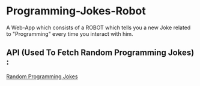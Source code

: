 # Programming-Jokes-Robot
A Web-App which consists of a ROBOT which tells you a new Joke related to "Programming" every time you interact with him.


## API (Used To Fetch Random Programming Jokes) : 

[Random Programming Jokes](https://official-joke-api.appspot.com/jokes/programming/random)
